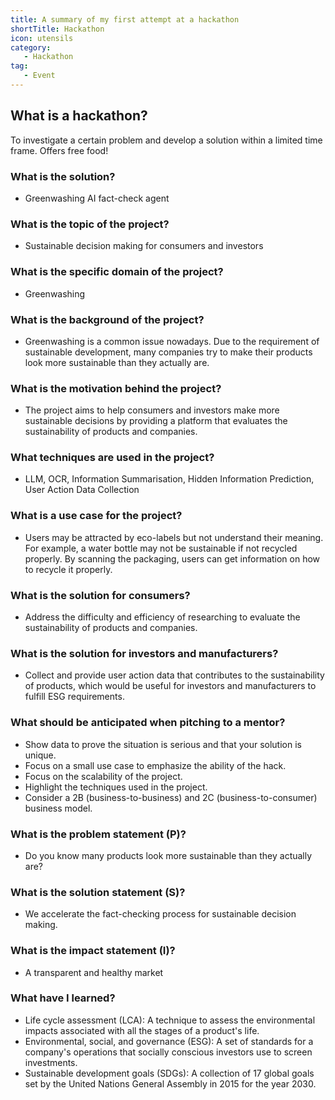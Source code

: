 ```yaml
---
title: A summary of my first attempt at a hackathon
shortTitle: Hackathon
icon: utensils
category:
   - Hackathon
tag:
   - Event
---
```


## What is a hackathon?

To investigate a certain problem and develop a solution within a limited time frame. Offers free food!

### What is the solution?

- Greenwashing AI fact-check agent

### What is the topic of the project?

- Sustainable decision making for consumers and investors

### What is the specific domain of the project?

- Greenwashing

### What is the background of the project?

- Greenwashing is a common issue nowadays. Due to the requirement of sustainable development, many companies try to make their products look more sustainable than they actually are.

### What is the motivation behind the project?

- The project aims to help consumers and investors make more sustainable decisions by providing a platform that evaluates the sustainability of products and companies.

### What techniques are used in the project?

- LLM, OCR, Information Summarisation, Hidden Information Prediction, User Action Data Collection

### What is a use case for the project?

- Users may be attracted by eco-labels but not understand their meaning. For example, a water bottle may not be sustainable if not recycled properly. By scanning the packaging, users can get information on how to recycle it properly.

### What is the solution for consumers?

- Address the difficulty and efficiency of researching to evaluate the sustainability of products and companies.

### What is the solution for investors and manufacturers?

- Collect and provide user action data that contributes to the sustainability of products, which would be useful for investors and manufacturers to fulfill ESG requirements.

### What should be anticipated when pitching to a mentor?

- Show data to prove the situation is serious and that your solution is unique.
- Focus on a small use case to emphasize the ability of the hack.
- Focus on the scalability of the project.
- Highlight the techniques used in the project.
- Consider a 2B (business-to-business) and 2C (business-to-consumer) business model.

### What is the problem statement (P)?

- Do you know many products look more sustainable than they actually are?

### What is the solution statement (S)?

- We accelerate the fact-checking process for sustainable decision making.

### What is the impact statement (I)?

- A transparent and healthy market

### What have I learned?

- Life cycle assessment (LCA): A technique to assess the environmental impacts associated with all the stages of a product's life.
- Environmental, social, and governance (ESG): A set of standards for a company's operations that socially conscious investors use to screen investments.
- Sustainable development goals (SDGs): A collection of 17 global goals set by the United Nations General Assembly in 2015 for the year 2030.
